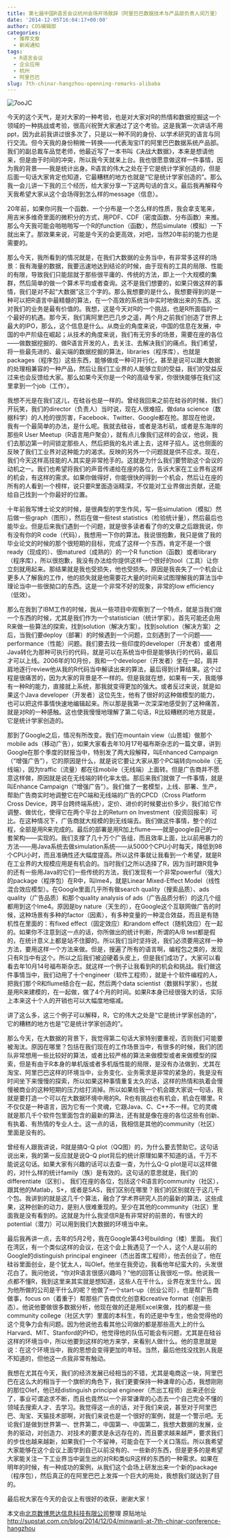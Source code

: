 ```yaml
---
title: 第七届中国R语言会议杭州会场开场致辞（阿里巴巴数据技术与产品部负责人闵万里）
date: '2014-12-05T16:04:17+00:00'
author: COS编辑部
categories:
  - 推荐文章
  - 新闻通知
tags:
  - R语言会议
  - 企业应用
  - 杭州
  - 阿里巴巴
slug: 7th-chinar-hangzhou-openning-remarks-alibaba
---
```


![7ooJC](https://uploads.cosx.org/2014/12/7ooJC.jpg)

今天的这个天气，是对大家的一种考验，也是对大家对R的热情和数据挖掘这一个领域的一种挑战或考验，很高兴祝贺大家通过了这个考验。这是我第一次讲话不用ppt，因为此前我讲过很多次了，只是以一种不同的身份、以学术研究的语言与同行交流。但今天我的身份稍微一转换——代表淘宝IT的阿里巴巴数据系统产品部。我们的副总裁车品觉老师，他最近写了一本书叫《决战大数据》，本来是想请他来，但是由于时间的冲突，所以我今天就来上台。我也很愿意做这样一件事情，因为我的背景——我是统计出身。R语言的伟大之处在于它是统计学家创造的，但是后面一句话大家肯定也知道，它最糟糕的地方也就是“它是统计学家创造的”。那么我一会儿讲一下我的三个经历，给大家分享一下这两句话的含义。最后我再解释今天我希望大家从这个会场得到怎么样的message（信息）。

20年前，如果你问我一个函数、一个分布是一个怎么样的性质，我会拿支笔来，用吉米多维奇里面的微积分的方式，用PDF、CDF（密度函数、分布函数）来推。那么今天我可能会啪啪啪写一个R的function（函数），然后simulate（模拟）一下就出来了。那效果来说，可能是今天的会更高效，对吧，当然20年前的能力也是需要的。

<!--more-->

那么今天，我所看到的情况就是，在我们大数据的业务当中，有非常多这样的场景：我有海量的数据，我要迅速地达到结论的时候，由于现有的工具的局限、性能的有限，导致我们只能屈就于那些很平庸的、传统的方法，即上一个大规模的集群，然后简单的做一个算术平均或者查询。这不是我们想要的，如果只做这样的事情，我们是对不起“大数据”这三个字的。那么我想要的是什么，我想要得到的是一种可以把R语言中最精髓的算法，在一个高效的系统当中实时地做出来的东西。这对我们的业务是最有价值的。我想，这是今天对R的一个挑战，也是R所面临的一个最好的机遇。那今天，我们离阿里巴巴几步之遥，两个月之前我们创造了世界上最大的IPO，那么，这个信息是什么。从商业的角度来说，中国的信息在发展，中国的中产阶级在崛起；从技术的角度来说，我们有无穷多的场景，需要在座的各位——做数据挖掘的、做R语言开发的人，去关注、去解决我们的痛点。我们希望，将一些最先进的、最尖端的数据挖掘的算法，libraries（程序库），也就是packages（程序包）这些东西，能够做成一种可并行化，甚至是说可以跟大数据的处理相兼容的一种产品，然后让我们工业界的人能够立刻的受益，我们的受益反过来也会反馈给大家。那么如果今天你是一个R的高级专家，你很快能够在我们这里拿到一个job（工作）。

我想不光是在我们这儿，在硅谷也是一样的。曾经我回来之前在硅谷的时候，我们开玩笑，我们的director（负责人）当时说，现在人很难招，做data science（数据科学）的人抢的很厉害，Facebook、Twitter、Google都在抢。那现在他说，我有一个最简单的办法，是什么呢。我就去硅谷，或者是洛杉矶，或者是东海岸的那些R User Meetup（R语言用户聚会），就有点儿像我们这样的会议，他说，我们去那边第一时间锁定那些人，然后把我的名片递上去，这样子招人。这也侧面的反映了我们工业界对这种能力的渴求。反映的另外一个问题就是供不应求。现在，我们今天这样高技能的人其实是非常抢手的。这就是为什么我们要赞助这个会议的动机之一。我们也希望将我们的声音传递给在座的各位，告诉大家在工业界有这样的机会，有这样的需求。如果你做得好，你能很快的得到一个机会，然后让在座的所有的人看到一个榜样，说只要R里面造诣精深，不仅能对工业界做出贡献，还能给自己找到一个你最好的位置。

十年前我写博士论文的时候，是很典型的学生作风，写一些simulation（模拟）然后做一些graph（图形），然后在做一些test statistics（检验统计量），然后最后也能毕业。但是后来我们遇到一个问题，就是很多读者看了你的文章之后跟我说，你有没有你的R code（代码），我想用一下你的算法。我说很抱歉，我只是做了我的毕业论文的时候的那个很短期的目标，完成了这样一个东西，肯定不是一个很ready（现成的）、很matured（成熟的）的一个R function（函数）或者library（程序库），所以很抱歉，我没有办法给你提供这样一个很好的tool（工具）让你立刻就用起来。那结果就是我也受损失，他也受损失。原因是我丧失了一个机会让更多人了解我的工作，他的损失就是他需要花大量的时间来试图理解我的算法当中理论当中一些很拗口的东西。这是一个非常不好的现象，非常的low efficiency（低效）。

那么在我到了IBM工作的时候，我从一些项目中观察到了一个特点，就是当我们做一个东西的时候，尤其是我们作为一个statistician（统计学家）。首先可能还会用R来做一些算法的探索，找到solution（解决方案）。找到solution（解决方案）之后，当我们要deploy（部署）的时候遇到一个问题，立刻遇到了一个问题——performance（性能）问题。我们要去找一些印度的developer（开发者）或者用Java转化为那种可执行的代码，就是可以在系统当中但是能够执行的代码，最后才可以上线。2006年的10月份，我和一个developer（开发者）坐在一起，肩并肩地逐行review他从我的R代码当中解读出来的算法，最后得到计算结果。这个过程是很痛苦的，因为大家的背景是不一样的。但是我就在想，如果有一天，我能够有一种R的能力，直接就上系统，那我就变得更加的强大。或者反过来说，就是如果这个Java developer（开发者）这位先生，他有了很好的这种做模型的能力，也可以把这件事情快速地编辑起来。所以那是我第一次深深地感受到了这种痛苦，就是对R的一种感触。这也使我慢慢地理解了第二句话，R比较糟糕的地方就是，它是统计学家创造的。

那到了Google之后，情况有所改变。我们在mountain view（山景城）做那个mobile ads（移动广告），如果大家看去年10月17号福布斯杂志的一篇文章，讲到Google在那个季度的财报当中，特别发了两大段解释，叫Enhanced Campaign（“增强广告”），它的原因是什么，就是说它要让大家从那个PC端转向mobile（无线端），因为traffic（流量）都在往mobile（无线端）上面转。但是广告商并不愿意这样做，原因就是说在无线端的转化率太低。那后来我们就做了一件事情，就是叫Enhance Campaign（“增强广告”）。我们做了一套模型，上线、部署、生产，帮助广告商实时地调整它在PC端和无线端的广告的CPCD（Cross Platform Cross Device，跨平台跨终端系统），定价、进价的时候要出价多少，我们给它作调整、做优化，使得它在两个平台上的Return on Investment（投资回报率）可比。在这种情况下，广告商就大规模的到无线端去。我们做这件事情，整个的过程，全部是用R来完成的。最后的部署是用R加上flume——就是google自己的一套架构——实现的。我们支撑了几十万个广告组，而且效率上面，比以前用暴力的方法——用Java系统去做simulation系统——从5000个CPU小时每天，降低到98个CPU小时，而且准确性还大幅度提高。所以这件事就让我看到一个希望，就是R在工业界的大规模应用是有机会的。当时我们之所以选择了R，因为当时跟R竞争的还有一些用Java的它们一些传统的方法，我们发现有一个非常powerful（强大）的package（程序包）在R中，叫lme4，就是Linear Mixed-Effect Model（线性混合效应模型）。在Google里面几乎所有做search quality（搜索品质）、ads quality（广告品质）和那个quality analysis of ads（广告品质分析）的这几个组都用到这个lme4。原因是by nature（天生的），在Google这个互联网做广告的时候，这种场景有多种的factor（因素），有多种变量的一种混合效益，而且是有随机性在里面的：有fixed effect（固定效应）和random effect（随机效应）在一起的。如果你不注意到这一点的话，你所做出的统计判断，所谓的A/B test都是假的，在统计意义上都是站不住脚的。所以我们当时坚持说，我们必须要用这样一种方法，要用这样一个方法来做。但是，搜遍了所有的语言啊，编程包之类的，发现只有R当中有这个。所以之后我们被迫硬着头皮上，但是我们成功了。大家可以看看去年10月14号福布斯杂志。就这样一个例子让我看到R的机会和挑战。我们做这件事情当中，我们动用了十个engineer（软件工程师），就是十个软件编程的人，把我们那个R和flume结合在一起，然后两个data scientist（数据科学家），也就是用R来建模的，在一起做，做了4个月的时间。如果R本身已经很强大的话，实际上本来这十个人的开销也可以大幅度地缩减。

讲了这么多，这三个例子可以解释，R，它的伟大之处是“它是统计学家创造的”，它的糟糕的地方也是“它是统计学家创造的”。

那么今天，在大数据的背景下，我觉得第二句话大家特别要重视，否则我们可能要被淘汰。原因在哪里？包括在我们现在的工作场景当中，有很多的时候，我们的团队非常想用一些比较好的算法，或者比较严格的算法来做模型或者来做模型的探索，但是有由于R本身的单机版或者多机版性能的局限，是没有办法做到，尤其在淘宝、阿里巴巴这样的环境当中，业务变化、业务需求是非常的紧急的，我是没有时间坐下来慢慢的探索，所以如果这种事情重复太久的话，这样的热情和执着会慢慢被商业的这种短期的压力给打消掉。所以如果给我一个机会跟大家说一句话，我就是要打造一个可以在大数据环境中用的R。R也有挑战也有机会，机会在哪里。R不仅仅是一种语言，因为它有一个灵魂，它跟Java、C、C++不一样。它的灵魂就是那几千个软件包里面包含的最新的算法，还有就是像在座的各位这些有创新、有执着、有热情的专业人士。这一点的话，我相信是其他的community（社区）里面是没有的。

曾经有人跟我讲说，R就是搞Q-Q plot（QQ图）的，为什么要去赞助它。这句话说出来，我的第一反应就是说Q-Q plot背后的统计原理如果不知道的话，千万不能说这句话。如果大家有兴趣的话可以去查一查，为什么Q-Q plot是可以这样做的，对什么样的统计family（族）是有效的。这句话的意思就是，我们的differentiate（区别）。 我们在座的各位，包括这个R语言的community（社区），跟其他的Matlab，S+，或者是SAS，我们区别在哪里？我们的区别就在于这几千个包。我讲到的就是这几千个算法，融合了学术界研究人员的最新的算法，这些成果，这种创新的动力，是别人很难重现的。至少在其他的community（社区）里面我是没有看到的。这就是为什么我坚信R是有非常好的前景的，有很大的potential（潜力）可以用到我们大数据的环境当中来。

最后我再讲一点，去年的5月2号，我在Google第43号building（楼）里面。 我们在湾区，有一个类似这样的会议，在这个会上我遇见了一个人，这个人是以前的Google的distinguish principal engineer（杰出首席工程师），他去创业了，他在硅谷里面创业，是个犹太人，叫Olef。他坐在我旁边，我看他年纪蛮大的，头发很花白了。我问他说，“你对R语言很感兴趣吗？”他的回答让我很吃一惊。他说我一点都不懂R，我到这里来其实就是想知道，这些人在干什么，业界在发生什么。因为他所做的公司是干什么的呢？他做了一个start-up（创业公司），也是帮广告商做事，focus on（着重于）帮那些广告商优化创意和creative format（创新形态）。他说他要做很多数据分析，他现在做的还是用Excel来做，找的都是一些community college（社区大学）里面的本科生，有的还是中专生，他会觉得他的这个竞争力会有问题。因为他说他去看其他公司做的都是那些高大上的什么Harvard、MIT、Stanford的PHD，他觉得他的队伍可能会有问题，尤其是在硅谷这样的环境当中，所以他要到这样的地方来学，来看别人做什么。他的意思就是说：在这个环境当中，我的思想会变得更加的年轻。当然，最后他找没找到人我是不知道的，但他这一点我非常有触动。

我想在尤其在今天，我们的经济发展已经相当的不错，尤其是电商这一块，阿里巴巴在这么大的相当于一个旗帜的角色下，我们更要保持一种谦卑的心态，我想刚刚的那位Olef，他已经distinguish principal engineer（杰出工程师）出来还创业了，事业可谓追求不断，而且也竟然以一个非常谦卑的心态去一个自己完全不懂的领域去搜索人才、去学习。我觉得这一点的话，对于我们来说，甚至对于阿里巴巴、淘宝、天猫技术部啊，对我们来说也是一个很好的案例，就是一个警示吧。无论我们是做到世界第一、世界第二，中国第一、中国第二，我想大数据的发展，业务的驱动，对创造力、对技术的要求是永远存在的，而且要求越来越严，要求我们的步伐也越来越新，如果我们一个不留神，可能会在下一个关口落后。所以我希望大家能够在这个会议上面学到自己以前没有的、一些新的东西，但是更多的是希望大家能关注一下工业界当中诞生出的对R和类似R这样的东西的一种需求。如果在明年的时候，有一种成功的案例，从我们这个会场上研发出来一个新的package（程序包），然后真正的在阿里巴巴上发挥一个巨大的用处，我想我们就达到了目的。

最后祝大家在今天的会议上有很好的收获，谢谢大家！

本文由[北京数博思达信息科技有限公司](http://supstat.com.cn "北京数博思达信息科技有限公司")整理
原贴地址 <http://supstat.com.cn/blog/2014/12/04/minwanli-at-7th-chinar-conference-hangzhou>
